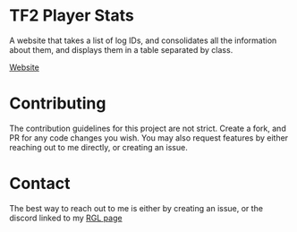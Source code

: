 # TF2 Player Stats

A website that takes a list of log IDs, and consolidates all the information about them, and displays them in a table separated by class.

[Website](https://braceyourshelf.github.io/TF2-Player-Stats/)

# Contributing

The contribution guidelines for this project are not strict. Create a fork, and PR for any code changes you wish. You may also request features by either reaching out to me directly, or creating an issue.

# Contact

The best way to reach out to me is either by creating an issue, or the discord linked to my [RGL page](https://rgl.gg/Public/PlayerProfile.aspx?p=76561198186807115&r=40)